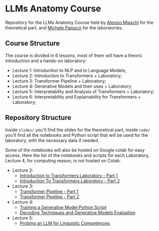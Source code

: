 # LLMs Anatomy Course
Repository for the LLMs Anatomy Course held by [Alessio Miaschi](https://alemiaschi.github.io/) for the theoretical part, and [Michele Papucci](https://michelepapucci.github.io/) for the laboratories. 

## Course Structure 

The course is divided in 6 lessons, most of them will have a theoric introduction and a hands-on laboratory:
- Lecture 1: Introduction to NLP and to Language Models;
- Lecture 2: Introduction to Transformers + Laboratory;
- Lecture 3: Transformer Pipeline + Laboratory;
- Lecture 4: Generative Models and their uses + Laboratory;
- Lecture 5: Interpretability and Analysis of Transformers + Laboratory; 
- Lecture 6: Interpretability and Explainability for Transformers + Laboratory;

## Repository Structure

Inside `slides/` you'll find the slides for the theoretical part, inside `code/` you'll find all the notebooks and Python script that will be used for the laboratory, with the necessary data if needed.

Some of the notebooks will also be hosted on Google colab for easy access. Here the list of the notebooks and scripts for each Laboratory, Lecture 4, for computing reason, is not hosted on Colab:

- Lecture 2: 
    - [Introduction to Transformers Laboratory - Part 1](https://colab.research.google.com/drive/1siygoZz2duxnO1RDDznxYZRbMqL9jL0K) 
    - [Introduction To Transformers Laboratory - Part 2](https://colab.research.google.com/drive/1JkS3-tbZ9q_ZtlqrBXPNjYeKc4Fm_V9M?usp=sharing)
- Lecture 3:
    - [Transformer Pipeline - Part 1](https://colab.research.google.com/drive/1iSFk88oekFKs-Scg_Kmz4gcWBVvfrW8r)
    - [Transformer Pipeline - Part 2](https://colab.research.google.com/drive/12u3PeotyJStDgeakgRdZftakS4IzRwkr)
- Lecture 4:
    - [Training a Generative Model Python Script](https://github.com/michelepapucci/llms-anatomy-course/blob/master/code/Lecture%204/train_generative_LLM.py)
    - [Decoding Techniques and Generative Models Evaluation](https://github.com/michelepapucci/llms-anatomy-course/blob/master/code/Lecture%204/Lecture_4_Generation_models_Part_1.ipynb)
- Lecture 5:
    - [Probing an LLM for Linguistic Competences](https://colab.research.google.com/drive/17zkJ1G0fOsv2LBhDPbFDDZy0WLbH0WX1?usp=sharing);